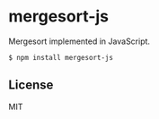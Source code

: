 mergesort-js
============

Mergesort implemented in JavaScript.

```
$ npm install mergesort-js
```

## License
MIT
